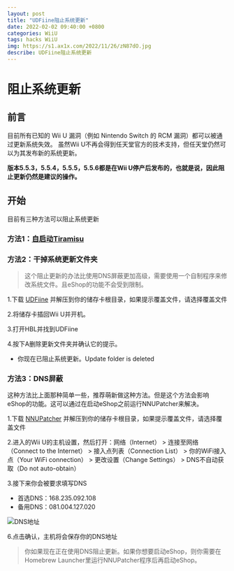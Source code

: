 ```yaml
---
layout: post
title: "UDFiine阻止系统更新"
date: 2022-02-02 09:40:00 +0800
categories: WiiU
tags: hacks WiiU
img: https://s1.ax1x.com/2022/11/26/zN87dO.jpg
describe: UDFiine阻止系统更新
---
```


# 阻止系统更新

## 前言

目前所有已知的 Wii U 漏洞（例如 Nintendo Switch 的 RCM 漏洞）都可以被通过更新系统失效。 虽然Wii U不再会得到任天堂官方的技术支持，但任天堂仍然可以为其发布新的系统更新。

**版本5.5.3，5.5.4，5.5.5，5.5.6都是在Wii U停产后发布的，也就是说，因此阻止更新仍然是建议的操作。**

## 开始

目前有三种方法可以阻止系统更新

### 方法1：[自启动Tiramisu]()

### 方法2：干掉系统更新文件夹

> 这个阻止更新的办法比使用DNS屏蔽更加高级，需要使用一个自制程序来修改系统文件。且eShop的功能不会受到限制。

1.下载 [UDFiine](https://wiiubru.com/appstore/zips/UFDiine.zip) 并解压到你的储存卡根目录，如果提示覆盖文件，请选择覆盖文件

2.将储存卡插回Wii U并开机。

3.打开HBL并找到UDFiine

4.按下A删除更新文件夹并确认它的提示。
- 你现在已阻止系统更新。Update folder is deleted

### 方法3：DNS屏蔽

这种方法比上面那种简单一些，推荐萌新做这种方法。但是这个方法会影响eShop的功能。这可以通过在启动eShop之前运行NNUPatcher来解决。

1.下载 [NNUPatcher](https://wiiubru.com/appstore/zips/nnupatcher.zip) 并解压到你的储存卡根目录，如果提示覆盖文件，请选择覆盖文件

2.进入的Wii U的主机设置，然后打开：网络（Internet） > 连接至网络（Connect to the Internet） > 接入点列表（Connection List） > 你的WiFi接入点（Your WiFi connection） > 更改设置（Change Settings） > DNS不自动获取（Do not auto-obtain）

3.接下来你会被要求填写DNS

- 首选DNS：168.235.092.108
- 备用DNS：081.004.127.020

![DNS地址](https://wiiu.hacks.guide/docs/assets/img/DNS.png)

6.点击确认，主机将会保存你的DNS地址

> 你如果现在正在使用DNS阻止更新。如果你想要启动eShop，则你需要在Homebrew Launcher里运行NNUPatcher程序后再启动eShop。